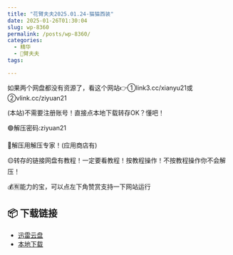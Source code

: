 ```yaml
---
title: "花臂夫夫2025.01.24-猫猫西装"
date: 2025-01-26T01:30:04
slug: wp-8360
permalink: /posts/wp-8360/
categories:
  - 精华
  - 🌸臂夫夫
tags:

---
```


如果两个网盘都没有资源了，看这个网站👉①link3.cc/xianyu21或②vlink.cc/ziyuan21

(本站)不需要注册账号！直接点本地下载转存OK？懂吧！

🟢解压密码:ziyuan21

🔵解压用解压专家！(应用商店有)

🟡转存的链接网盘有教程！一定要看教程！按教程操作！不按教程操作你不会解压！

💰🈶能力的宝，可以点左下角赞赏支持一下网站运行

## 📦 下载链接
- [迅雷云盘](https://blziyuan21.com/pay-download/8360?key=4150fb72a9&down_id=0)
- [本地下载](https://blziyuan21.com/pay-download/8360?key=4150fb72a9&down_id=1)

